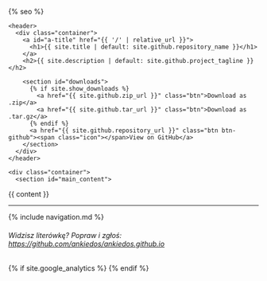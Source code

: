 <!DOCTYPE html>
<html lang="{{ site.lang | default: "en-US" }}">
  <head>
    <meta charset='utf-8'>
    <meta http-equiv="X-UA-Compatible" content="IE=edge">
    <meta name="viewport" content="width=device-width, initial-scale=1">
    <link rel="stylesheet" href="{{ '/assets/css/style.css?v=' | append: site.github.build_revision | relative_url }}">
	<script language="JavaScript" type="text/js" href="{{ '/assets/js/script.js?v=' | append: site.github.build_revision | relative_url }}"></script>

{% seo %}
  </head>

  <body>

    <header>
      <div class="container">
        <a id="a-title" href="{{ '/' | relative_url }}">
          <h1>{{ site.title | default: site.github.repository_name }}</h1>
        </a>
        <h2>{{ site.description | default: site.github.project_tagline }}</h2>

        <section id="downloads">
          {% if site.show_downloads %}
            <a href="{{ site.github.zip_url }}" class="btn">Download as .zip</a>
            <a href="{{ site.github.tar_url }}" class="btn">Download as .tar.gz</a>
          {% endif %}
          <a href="{{ site.github.repository_url }}" class="btn btn-github"><span class="icon"></span>View on GitHub</a>
        </section>
      </div>
    </header>

    <div class="container">
      <section id="main_content">
{{ content }}
		<hr>
{% include navigation.md %}
		<h6>Widzisz literówkę? Popraw i zgłoś: <a href="https://github.com/ankiedos/ankiedos.github.io">https://github.com/ankiedos/ankiedos.github.io</a></h6>
      </section>
    </div>

{% if site.google_analytics %}
      <script>
        (function(i,s,o,g,r,a,m){i['GoogleAnalyticsObject']=r;i[r]=i[r]||function(){
        (i[r].q=i[r].q||[]).push(arguments)},i[r].l=1*new Date();a=s.createElement(o),
        m=s.getElementsByTagName(o)[0];a.async=1;a.src=g;m.parentNode.insertBefore(a,m)
        })(window,document,'script','//www.google-analytics.com/analytics.js','ga');
        ga('create', '{{ site.google_analytics }}', 'auto');
        ga('send', 'pageview');
      </script>
{% endif %}
  </body>
</html>
